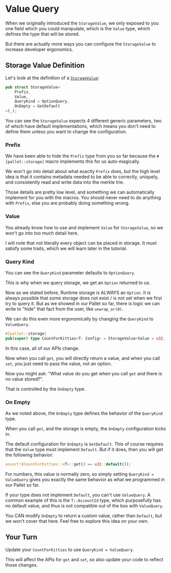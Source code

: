 # Value Query

When we originally introduced the `StorageValue`, we only exposed to you one field which you could manipulate, which is the `Value` type, which defines the type that will be stored.

But there are actually more ways you can configure the `StorageValue` to increase developer ergonomics.

## Storage Value Definition

Let's look at the definition of a [`StorageValue`](https://docs.rs/frame-support/37.0.0/frame_support/storage/types/struct.StorageValue.html):

```rust
pub struct StorageValue<
	Prefix,
	Value,
	QueryKind = OptionQuery,
	OnEmpty = GetDefault
>(_);
```

You can see the `StorageValue` expects 4 different generic parameters, two of which have default implementations, which means you don't need to define them unless you want to change the configuration.

### Prefix

We have been able to hide the `Prefix` type from you so far because the `#[pallet::storage]` macro implements this for us auto-magically.

We won't go into detail about what exactly `Prefix` does, but the high level idea is that it contains metadata needed to be able to correctly, uniquely, and consistently read and write data into the merkle trie.

Those details are pretty low level, and something we can automatically implement for you with the macros. You should never need to do anything with `Prefix`, else you are probably doing something wrong.

### Value

You already know how to use and implement `Value` for `StorageValue`, so we won't go into too much detail here.

I will note that not literally every object can be placed in storage. It must satisfy some traits, which we will learn later in the tutorial.

### Query Kind

You can see the `QueryKind` parameter defaults to `OptionQuery`.

This is why when we query storage, we get an `Option` returned to us.

Now as we stated before, Runtime storage is ALWAYS an `Option`. It is always possible that some storage does not exist / is not set when we first try to query it. But as we showed in our Pallet so far, there is logic we can write to "hide" that fact from the user, like `unwrap_or(0)`.

We can do this even more ergonomically by changing the `QueryKind` to `ValueQuery`.

```rust
#[pallet::storage]
pub(super) type CountForKitties<T: Config> = StorageValue<Value = u32, QueryKind = ValueQuery>;
```

In this case, all of our APIs change.

Now when you call `get`, you will directly return a value, and when you call `set`, you just need to pass the value, not an option.

Now you might ask: "What value do you get when you call `get` and there is no value stored?".

That is controlled by the `OnEmpty` type.

### On Empty

As we noted above, the `OnEmpty` type defines the behavior of the `QueryKind` type.

When you call `get`, and the storage is empty, the `OnEmpty` configuration kicks in.

The default configuration for `OnEmpty` is `GetDefault`. This of course requires that the `Value` type must implement `Default`. But if it does, then you will get the following behavior:

```rust
assert!(CountForKitties::<T>::get() == u32::default());
```

For numbers, this value is normally zero, so simply setting `QueryKind = ValueQuery` gives you exactly the same behavior as what we programmed in our Pallet so far.

If your type does not implement `Default`, you can't use `ValueQuery`. A common example of this is the `T::AccountId` type, which purposefully has no default value, and thus is not compatible out of the box with `ValueQuery`.

You CAN modify `OnEmpty` to return a custom value, rather than `Default`, but we won't cover that here. Feel free to explore this idea on your own.

## Your Turn

Update your `CountForKitties` to use `QueryKind = ValueQuery`.

This will affect the APIs for `get` and `set`, so also update your code to reflect those changes.
